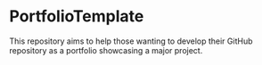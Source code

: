 # PortfolioTemplate
This repository aims to help those wanting to develop their GitHub repository as a portfolio showcasing a major project.

